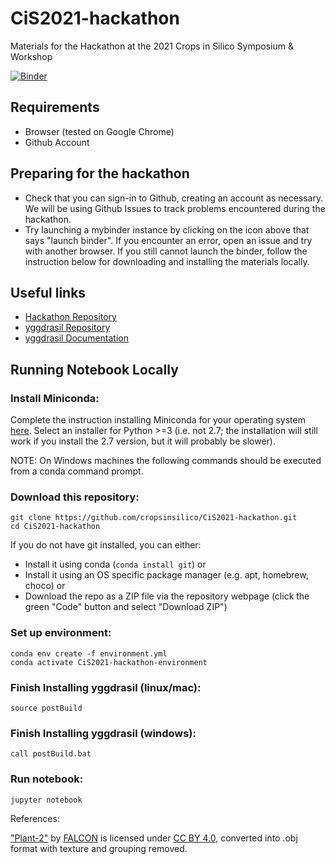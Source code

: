 # CiS2021-hackathon
Materials for the Hackathon at the 2021 Crops in Silico Symposium &amp; Workshop

[![Binder](https://mybinder.org/badge_logo.svg)](https://mybinder.org/v2/gh/cropsinsilico/CiS2021-hackathon/HEAD)

## Requirements

- Browser (tested on Google Chrome)
- Github Account

## Preparing for the hackathon

- Check that you can sign-in to Github, creating an account as necessary. We will be using Github Issues to track problems encountered during the hackathon.
- Try launching a mybinder instance by clicking on the icon above that says "launch binder". If you encounter an error, open an issue and try with another browser. If you still cannot launch the binder, follow the instruction below for downloading and installing the materials locally.

## Useful links

- [Hackathon Repository](https://github.com/cropsinsilico/CiS2021-hackathon)
- [yggdrasil Repository](https://github.com/cropsinsilico/yggdrasil)
- [yggdrasil Documentation](https://cropsinsilico.github.io/yggdrasil/index.html)

## Running Notebook Locally

### Install Miniconda:

Complete the instruction installing Miniconda for your operating system [here](https://docs.conda.io/en/latest/miniconda.html). Select an installer for Python >=3 (i.e. not 2.7; the installation will still work if you install the 2.7 version, but it will probably be slower).

NOTE: On Windows machines the following commands should be executed from a conda command prompt.

### Download this repository:

```
git clone https://github.com/cropsinsilico/CiS2021-hackathon.git
cd CiS2021-hackathon
```

If you do not have git installed, you can either:

- Install it using conda (`conda install git`) or
- Install it using an OS specific package manager (e.g. apt, homebrew, choco) or
- Download the repo as a ZIP file via the repository webpage (click the green "Code" button and select "Download ZIP")

### Set up environment:

```
conda env create -f environment.yml
conda activate CiS2021-hackathon-environment
```

### Finish Installing yggdrasil (linux/mac):

```
source postBuild
```

### Finish Installing yggdrasil (windows):

```
call postBuild.bat
```

### Run notebook:

```
jupyter notebook
```

References:

["Plant-2"](https://sketchfab.com/3d-models/plants-2-f4636a80dcec4ca9a29f52fa32182721) by [FALCON](https://sketchfab.com/qewr1324) is licensed under [CC BY 4.0](https://creativecommons.org/licenses/by/4.0/), converted into .obj format with texture and grouping removed.
